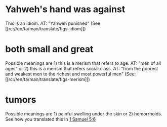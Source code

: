 # Yahweh's hand was against

This is an idiom. AT: "Yahweh punished" (See: [[rc://en/ta/man/translate/figs-idiom]])

# both small and great

Possible meanings are 1) this is a merism that refers to age. AT: "men of all ages" or 2) this is a merism that refers social class. AT: "from the poorest and weakest men to the richest and most powerful men" (See: [[rc://en/ta/man/translate/figs-merism]])

# tumors

Possible meanings are 1) painful swelling under the skin or 2) hemorrhoids. See how you translated this in [1 Samuel 5:6](./06.md)